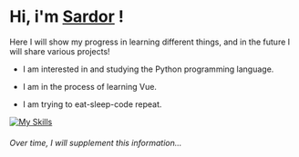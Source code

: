 # Hi, i'm [Sardor] !

Here I will show my progress in learning different things, and in the future I will share various projects!

- I am interested in and studying the Python programming language.

- I am in the process of learning Vue.

- I am trying to eat-sleep-code repeat.

[![My Skills](https://skillicons.dev/icons?i=js,vue,html,css,python,django,postgres,nodejs,docker,nginx,gulp)](https://skillicons.dev)

###### Over time, I will supplement this information...

<!-- dark -->

[Sardor]:https://github.com/sardor-wd
